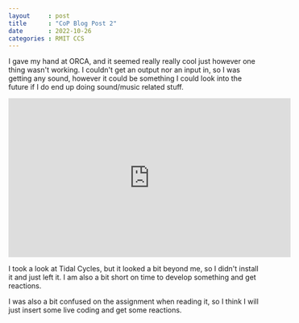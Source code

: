 ```yaml
---
layout     : post
title      : "CoP Blog Post 2"
date       : 2022-10-26
categories : RMIT CCS
---
```


I gave my hand at ORCA, and it seemed really really cool just however one thing wasn't working. I couldn't get an output nor an input in, so I was getting any sound, however it could be something I could look into the future if I do end up doing sound/music related stuff. 

<iframe width="560" height="315" src="https://www.youtube.com/embed/ktcWOLeWP-g" title="YouTube video player" frameborder="0" allow="accelerometer; autoplay; clipboard-write; encrypted-media; gyroscope; picture-in-picture" allowfullscreen></iframe>

I took a look at Tidal Cycles, but it looked a bit beyond me, so I didn't install it and just left it. I am also a bit short on time to develop something and get reactions.

I was also a bit confused on the assignment when reading it, so I think I will just insert some live coding and get some reactions. 
